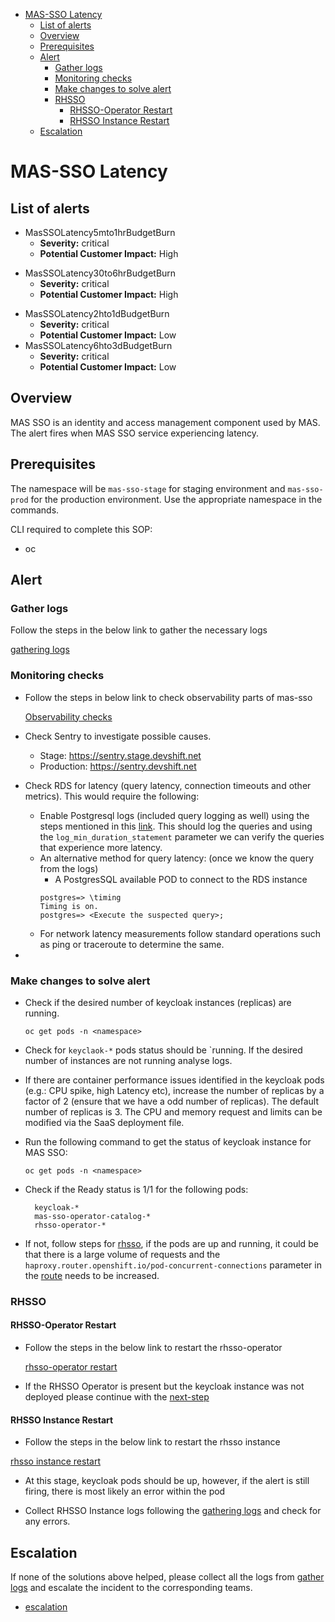 - [MAS-SSO Latency](#mas-sso-latency)
  - [List of alerts](#list-of-alerts)
  - [Overview](#overview)
  - [Prerequisites](#prerequisites)
  - [Alert](#alert)
    - [Gather logs](#gather-logs)
    - [Monitoring checks](#monitoring-checks)
    - [Make changes to solve alert](#make-changes-to-solve-alert)
    - [RHSSO](#rhsso)
      - [RHSSO-Operator Restart](#rhsso-operator-restart)
      - [RHSSO Instance Restart](#rhsso-instance-restart)
  - [Escalation](#escalation)
# MAS-SSO Latency


## List of alerts

- MasSSOLatency5mto1hrBudgetBurn
  - **Severity:** critical
  - **Potential Customer Impact:** High
* MasSSOLatency30to6hrBudgetBurn
  - **Severity:** critical
  - **Potential Customer Impact:** High
- MasSSOLatency2hto1dBudgetBurn
  - **Severity:** critical
  - **Potential Customer Impact:** Low
- MasSSOLatency6hto3dBudgetBurn
  - **Severity:** critical
  - **Potential Customer Impact:** Low

## Overview
MAS SSO is an identity and access management component used by MAS.
The alert fires when MAS SSO service experiencing latency.

## Prerequisites

The namespace will be `mas-sso-stage` for staging environment and `mas-sso-prod` for the production environment. Use the appropriate namespace in the commands.

CLI required to complete this SOP:

- oc

##  Alert
### Gather logs
Follow the steps in the below link to gather the necessary logs

[gathering logs](https://gitlab.cee.redhat.com/service/app-interface/-/tree/master/docs/mas-sso/sop/common/gather-logs.md)

### Monitoring checks
- Follow the steps in below link to check observability parts of mas-sso
  
  [Observability checks](https://gitlab.cee.redhat.com/service/app-interface/-/tree/master/docs/mas-sso/sop/common/observability.md)

- Check Sentry to investigate possible causes.
  - Stage: https://sentry.stage.devshift.net
  - Production: https://sentry.devshift.net

- Check RDS for latency (query latency, connection timeouts and other metrics). This would require the following:
  - Enable Postgresql logs (included query logging as well) using the steps mentioned in this [link](https://docs.aws.amazon.com/AmazonRDS/latest/UserGuide/USER_LogAccess.Concepts.PostgreSQL.html). This should log the queries and using the `log_min_duration_statement` parameter we can verify the queries that experience more latency.
  - An alternative method for query latency: (once we know the query from the logs)
    - A PostgresSQL available POD to connect to the RDS instance
    ```
    postgres=> \timing
    Timing is on.
    postgres=> <Execute the suspected query>;
    ```
  - For network latency measurements follow standard operations such as ping or traceroute to determine the same.
- 


### Make changes to solve alert

-  Check if the desired number of keycloak instances (replicas) are running.

    `
    oc get pods -n <namespace>
    `

- Check for `keyclaok-*` pods status should be `running.
  If the desired number of instances are not running analyse logs.

- If there are container performance issues identified in the keycloak pods  (e.g.: CPU spike, high Latency etc), increase the number of replicas by a factor of 2 (ensure that we have a odd number of replicas). The default number of replicas is 3. The CPU and memory request and limits can be modified via the SaaS deployment file. 
  

- Run the following command to get the status of keycloak instance for MAS SSO:

  `
  oc get pods -n <namespace>
  `

- Check if the Ready status is 1/1 for the following pods:
  
  ```
    keycloak-*
    mas-sso-operator-catalog-*
    rhsso-operator-*
  ```

- If not, follow steps for [rhsso](#rhsso), if the pods are up and running, it could be that there is a large volume of requests
  and the `haproxy.router.openshift.io/pod-concurrent-connections` parameter in the [route](https://gitlab.cee.redhat.com/service/app-interface/-/blob/master/resources/services/mas-sso/mas-sso.route.yaml) needs to be increased. 
  

### RHSSO
#### RHSSO-Operator Restart

- Follow the steps in the below link to restart the rhsso-operator

  [rhsso-operator restart](https://gitlab.cee.redhat.com/service/app-interface/-/tree/master/docs/mas-sso/sop/common/rhsso-operator-restart.md)

- If the RHSSO Operator is present but the keycloak instance was not deployed please continue with the 
  [next-step](#rhsso-instance-restart)

#### RHSSO Instance Restart
- Follow the steps in the below link to restart the rhsso instance

[rhsso instance restart](https://gitlab.cee.redhat.com/service/app-interface/-/tree/master/docs/mas-sso/sop/common/rhsso-instance-restart.md)

- At this stage, keycloak pods should be up, however, if the alert is still firing, there is most likely an error within the pod

- Collect RHSSO Instance logs following the [gathering logs](https://gitlab.cee.redhat.com/service/app-interface/-/tree/master/docs/mas-sso/sop/common/gather-logs.md)   and check for any errors. 

## Escalation
If none of the solutions above helped, please collect all the logs from [gather logs](#gather-logs) and escalate the incident to the corresponding teams.  
  - [escalation](https://gitlab.cee.redhat.com/service/app-interface/-/tree/master/docs/mas-sso/sop/common/escalation.md)
